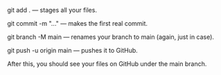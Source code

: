 git add . — stages all your files.

git commit -m "..." — makes the first real commit.

git branch -M main — renames your branch to main (again, just in case).

git push -u origin main — pushes it to GitHub.

After this, you should see your files on GitHub under the main branch.
